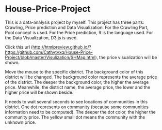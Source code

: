# House-Price-Project
This is a data-analysis project by myself.
This project has three parts: Crawling, Price prediction and Data Visualization.
For the Crawling Part, Pool concept is used.
For the Price prediction, R is the language used.
For the Data Visualization, D3.js is used.

Click this url (http://htmlpreview.github.io/?https://github.com/Cathytvxq/House-Price-Project/blob/master/Visulization/SHMap.html), the price visualization will be shown. 

Move the mouse to the specific district. The background color of this district will be changed. The background color represents the average price of the district. The deeper the background color, the higher the average price. Meanwhile, the district name, the average price, the lower and the higher price will be shown beside.

It needs to wait several seconds to see locations of communities in this district. One dot represents on community (because some communities information need to be computed). The deeper the dot color, the higher the community price. The yellow small dot means the community with the unknown price.
